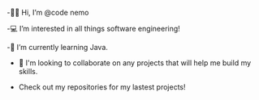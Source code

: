 -👋🏾 Hi, I’m @code nemo

-💻 I’m interested in all things software engineering!

-💭 I’m currently learning Java.

- 📝 I'm looking to collaborate on any projects that will help me build my skills.

- Check out my repositories for my lastest projects!
  
